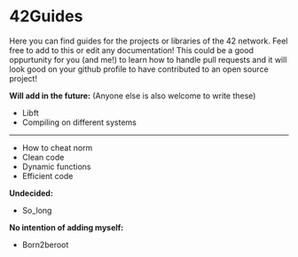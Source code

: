 # 42Guides

Here you can find guides for the projects or libraries of the 42 network. Feel free to add to this or edit any documentation!
This could be a good oppurtunity for you (and me!) to learn how to handle pull requests and it will look good on your github profile to have
contributed to an open source project!

**Will add in the future:** (Anyone else is also welcome to write these)

+ Libft 
+ Compiling on different systems
-----------------------------------
+ How to cheat norm
+ Clean code
+ Dynamic functions
+ Efficient code

**Undecided:**
+ So_long

**No intention of adding myself:** 
+ Born2beroot
